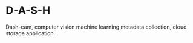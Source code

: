 # D-A-S-H
Dash-cam, computer vision machine learning metadata collection, cloud storage application.
